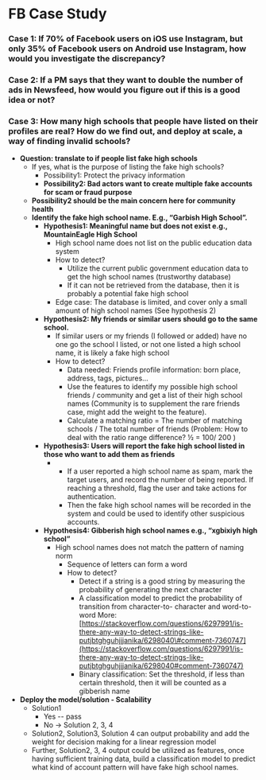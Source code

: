 # FB Case Study

### **Case 1:**  If 70% of Facebook users on iOS use Instagram, but only 35% of Facebook users on Android use Instagram, how would you investigate the discrepancy? 



### **Case 2:**  If a PM says that they want to double the number of ads in Newsfeed, how would you figure out if this is a good idea or not?



### Case 3: **How many high schools that people have listed on their profiles are real? How do we find out, and deploy at scale, a way of finding invalid schools?**

* **Question: translate to if people list fake high schools**
  * If yes, what is the purpose of listing the fake high schools?
    * Possibility1: Protect the privacy information 
    * **Possibility2: Bad actors want to create multiple fake accounts for scam or fraud purpose** 
  * **Possibility2 should be the main concern here for community health** 
  * **Identify the fake high school name. E.g., “Garbish High School”.** 
    * **Hypothesis1: Meaningful name but does not exist e.g., MountainEagle High School** 
      * High school name does not list on the public education data system 
      * How to detect?
        * Utilize the current public government education data to get the high school names \(trustworthy database\)
        * If it can not be retrieved from the database, then it is probably a potential fake high school 
      * Edge case: The database is limited, and cover only a small amount of high school names \(See hypothesis 2\)
    * **Hypothesis2: My friends or similar users should go to the same school.** 
      * If similar users or my friends \(I followed or added\) have no one go the school I listed, or not one listed a high school name, it is likely a fake high school
      * How to detect?
        * Data needed: Friends profile information: born place, address, tags, pictures...
        * Use the features to identify my possible high school friends / community and get a list of their high school names \(Community is to supplement the rare friends case, might add the weight to the feature\). 
        * Calculate a matching ratio = The number of matching schools / The total number of friends \(Problem: How to deal with the ratio range difference? ½ = 100/ 200 \)
    * **Hypothesis3: Users will report the fake high school listed in those who want to add them as friends** 
      * * If a user reported a high school name as spam, mark the target users, and record the number of being reported. If reaching a threshold, flag the user and take actions for authentication. 
        * Then the fake high school names will be recorded in the system and could be used to identify other suspicious accounts. 
    * **Hypothesis4: Gibberish high school names e.g., “xgbixiyh high school”**
      * High school names does not match the pattern of naming norm
        * Sequence of letters can form a word
        * How to detect?
          * Detect if a string is a good string by measuring the probability of generating the next character
          * A classification model to predict the probability of transition from character-to- character and word-to-word   More: [https://stackoverflow.com/questions/6297991/is-there-any-way-to-detect-strings-like-putjbtghguhjjjanika/6298040\#comment-7360747](https://stackoverflow.com/questions/6297991/is-there-any-way-to-detect-strings-like-putjbtghguhjjjanika/6298040#comment-7360747)
          * Binary classification: Set the threshold, if less than certain threshold, then it will be counted as a gibberish name 
* **Deploy the model/solution - Scalability** 
  * Solution1 
    * Yes -- pass
    * No → Solution 2, 3, 4 
  * Solution2, Solution3, Solution 4 can output probability and add the weight for decision making for a linear regression model 
  * Further, Solution2, 3, 4 output could be utilized as features, once having sufficient training data, build a classification model to predict what kind of account pattern will have fake high school names. 


